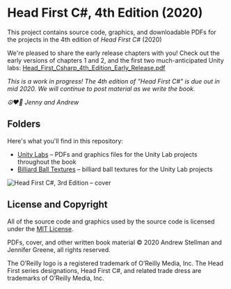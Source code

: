 # Head First C#, 4th Edition (2020)
This project contains source code, graphics, and downloadable PDFs for the projects in the 4th edition of *Head First C#* (2020)

We're pleased to share the early release chapters with you! Check out the early versions of chapters 1 and 2, and the first two much-anticipated Unity labs: [Head_First_Csharp_4th_Edition_Early_Release.pdf](EarlyRelease/Head_First_Csharp_4th_Edition_Early_Release.pdf)

_This is a work in progress! The 4th edition of "Head First C#" is due out in mid 2020. We will continue to post material as we write the book._

_☮️♥️👾 Jenny and Andrew_

## Folders
Here's what you'll find in this repository:
* [Unity Labs](Unity%20Labs) – PDFs and graphics files for the Unity Lab projects throughout the book
* [Billiard Ball Textures](Unity%20Labs/Billiard_Balls) – billiard ball textures for the Unity Lab projects

![Head First C#, 3rd Edition – cover](https://github.com/head-first-csharp/third-edition/raw/master/hfcsharp-3e-cover.png)

## License and Copyright

All of the source code and graphics used by the source code is licensed under the [MIT License](https://github.com/head-first-csharp/third-edition/blob/master/LICENSE).

PDFs, cover, and other written book material © 2020 Andrew Stellman and Jennifer Greene, all rights reserved.

The O’Reilly logo is a registered trademark of O’Reilly Media, Inc. The Head First series designations, Head First C#, and related trade dress are trademarks of O’Reilly Media, Inc.

